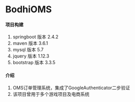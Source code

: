 # BodhiOMS

#### 项目构建
1. springboot 版本 2.4.2 
2. maven 版本 3.6.1
3. mysql 版本 5.7
4. jquery 版本 1.12.3
5. bootstrap 版本 3.3.5 

#### 介绍
1. OMS订单管理系统，集成了GoogleAuthenticator二步验证
2. 该项目曾用于多个游戏项目及电商系统
